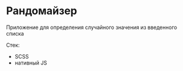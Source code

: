 # Рандомайзер

Приложение для определения случайного значения из введенного списка

Стек:
- SCSS
- нативный JS
